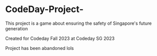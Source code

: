 # CodeDay-Project-
This project is a game about ensuring the safety of Singapore's future generation


Created for Codeday Fall 2023 at Codeday SG 2023

Project has been abandoned lols 
